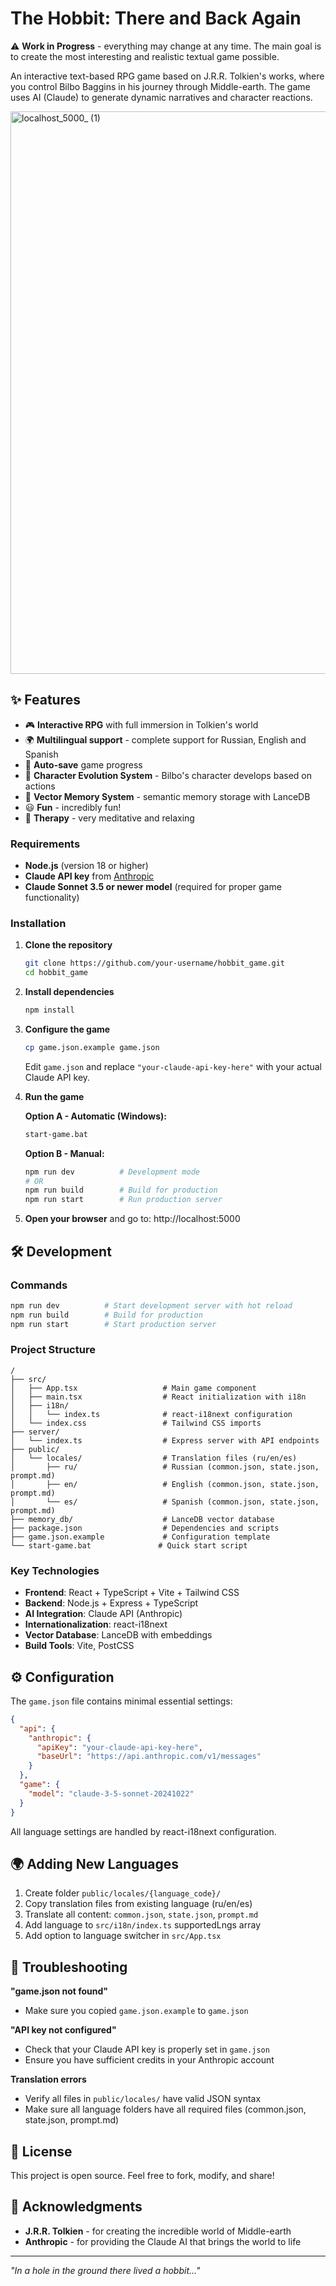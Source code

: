 # The Hobbit: There and Back Again

⚠️ **Work in Progress** - everything may change at any time. The main goal is to create the most interesting and realistic textual game possible.

An interactive text-based RPG game based on J.R.R. Tolkien's works, where you control Bilbo Baggins in his journey through Middle-earth. The game uses AI (Claude) to generate dynamic narratives and character reactions.

<img width="900" alt="localhost_5000_ (1)" src="https://github.com/user-attachments/assets/c8a4b793-a4b4-40b1-b0d2-05664f27b1ad" />

## ✨ Features

- 🎮 **Interactive RPG** with full immersion in Tolkien's world
- 🌍 **Multilingual support** - complete support for Russian, English and Spanish
- 💾 **Auto-save** game progress
- 🧠 **Character Evolution System** - Bilbo's character develops based on actions
- 🧠 **Vector Memory System** - semantic memory storage with LanceDB
- 😃 **Fun** - incredibly fun!
- 🌿 **Therapy** - very meditative and relaxing

### Requirements

- **Node.js** (version 18 or higher)
- **Claude API key** from [Anthropic](https://console.anthropic.com/)
- **Claude Sonnet 3.5 or newer model** (required for proper game functionality)

### Installation

1. **Clone the repository**
   ```bash
   git clone https://github.com/your-username/hobbit_game.git
   cd hobbit_game
   ```

2. **Install dependencies**
   ```bash
   npm install
   ```

3. **Configure the game**
   ```bash
   cp game.json.example game.json
   ```
   
   Edit `game.json` and replace `"your-claude-api-key-here"` with your actual Claude API key.

4. **Run the game**
   
   **Option A - Automatic (Windows):**
   ```bash
   start-game.bat
   ```
   
   **Option B - Manual:**
   ```bash
   npm run dev          # Development mode
   # OR
   npm run build        # Build for production
   npm run start        # Run production server
   ```

5. **Open your browser** and go to: http://localhost:5000

## 🛠️ Development

### Commands

```bash
npm run dev          # Start development server with hot reload
npm run build        # Build for production
npm run start        # Start production server
```

### Project Structure

```
/
├── src/
│   ├── App.tsx                   # Main game component
│   ├── main.tsx                  # React initialization with i18n
│   ├── i18n/
│   │   └── index.ts              # react-i18next configuration
│   └── index.css                 # Tailwind CSS imports
├── server/
│   └── index.ts                  # Express server with API endpoints
├── public/
│   └── locales/                  # Translation files (ru/en/es)
│       ├── ru/                   # Russian (common.json, state.json, prompt.md)
│       ├── en/                   # English (common.json, state.json, prompt.md)
│       └── es/                   # Spanish (common.json, state.json, prompt.md)
├── memory_db/                    # LanceDB vector database
├── package.json                  # Dependencies and scripts
├── game.json.example             # Configuration template
└── start-game.bat               # Quick start script
```

### Key Technologies

- **Frontend**: React + TypeScript + Vite + Tailwind CSS
- **Backend**: Node.js + Express + TypeScript
- **AI Integration**: Claude API (Anthropic)
- **Internationalization**: react-i18next
- **Vector Database**: LanceDB with embeddings
- **Build Tools**: Vite, PostCSS

## ⚙️ Configuration

The `game.json` file contains minimal essential settings:

```json
{
  "api": {
    "anthropic": {
      "apiKey": "your-claude-api-key-here",
      "baseUrl": "https://api.anthropic.com/v1/messages"
    }
  },
  "game": {
    "model": "claude-3-5-sonnet-20241022"
  }
}
```

All language settings are handled by react-i18next configuration.

## 🌍 Adding New Languages

1. Create folder `public/locales/{language_code}/`
2. Copy translation files from existing language (ru/en/es)
3. Translate all content: `common.json`, `state.json`, `prompt.md`
4. Add language to `src/i18n/index.ts` supportedLngs array
5. Add option to language switcher in `src/App.tsx`

## 🐛 Troubleshooting

**"game.json not found"**
- Make sure you copied `game.json.example` to `game.json`

**"API key not configured"**
- Check that your Claude API key is properly set in `game.json`
- Ensure you have sufficient credits in your Anthropic account

**Translation errors**
- Verify all files in `public/locales/` have valid JSON syntax
- Make sure all language folders have all required files (common.json, state.json, prompt.md)

## 📝 License

This project is open source. Feel free to fork, modify, and share!

## 🙏 Acknowledgments

- **J.R.R. Tolkien** - for creating the incredible world of Middle-earth
- **Anthropic** - for providing the Claude AI that brings the world to life

---

*"In a hole in the ground there lived a hobbit..."*
